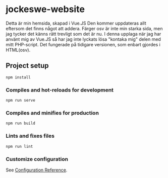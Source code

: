 # jockeswe-website

Detta är min hemsida, skapad i Vue.JS
Den kommer uppdateras allt eftersom det finns något att addera. 
Färger osv är inte min starka sida, men jag tycker det känns rätt trevligt som det är nu.
I denna upplaga när jag har använt mig av Vue.JS så har jag inte lyckats lösa "kontaka mig" delen med mitt PHP-script. Det fungerade på tidigare versionen, som enbart gjordes i HTML(osv).

## Project setup
```
npm install
```

### Compiles and hot-reloads for development
```
npm run serve
```

### Compiles and minifies for production
```
npm run build
```

### Lints and fixes files
```
npm run lint
```

### Customize configuration
See [Configuration Reference](https://cli.vuejs.org/config/).
